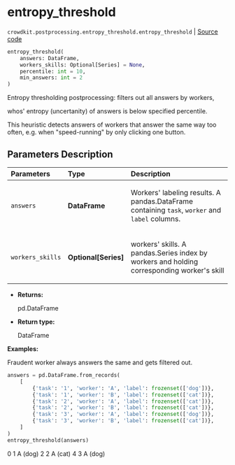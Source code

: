 # entropy_threshold
`crowdkit.postprocessing.entropy_threshold.entropy_threshold` | [Source code](https://github.com/Toloka/crowd-kit/blob/v1.2.0/crowdkit/postprocessing/entropy_threshold.py#L13)

```python
entropy_threshold(
    answers: DataFrame,
    workers_skills: Optional[Series] = None,
    percentile: int = 10,
    min_answers: int = 2
)
```

Entropy thresholding postprocessing: filters out all answers by workers,


whos' entropy (uncertanity) of answers is below specified percentile.

This heuristic detects answers of workers that answer the same way too often, e.g. when "speed-running" by only
clicking one button.

## Parameters Description

| Parameters | Type | Description |
| :----------| :----| :-----------|
`answers`|**DataFrame**|<p>Workers&#x27; labeling results. A pandas.DataFrame containing `task`, `worker` and `label` columns.</p>
`workers_skills`|**Optional\[Series\]**|<p>workers&#x27; skills. A pandas.Series index by workers and holding corresponding worker&#x27;s skill</p>

* **Returns:**

  pd.DataFrame

* **Return type:**

  DataFrame

**Examples:**

Fraudent worker always answers the same and gets filtered out.

```python
answers = pd.DataFrame.from_records(
    [
        {'task': '1', 'worker': 'A', 'label': frozenset(['dog'])},
        {'task': '1', 'worker': 'B', 'label': frozenset(['cat'])},
        {'task': '2', 'worker': 'A', 'label': frozenset(['cat'])},
        {'task': '2', 'worker': 'B', 'label': frozenset(['cat'])},
        {'task': '3', 'worker': 'A', 'label': frozenset(['dog'])},
        {'task': '3', 'worker': 'B', 'label': frozenset(['cat'])},
    ]
)
entropy_threshold(answers)
```
0    1         A  (dog)
2    2         A  (cat)
4    3         A  (dog)

